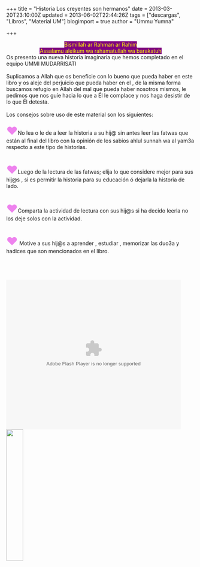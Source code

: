 +++
title = "Historia Los creyentes son hermanos"
date = 2013-03-20T23:10:00Z
updated = 2013-06-02T22:44:26Z
tags = ["descargas", "Libros", "Material UM"]
blogimport = true 
author = "Ummu Yumna"

+++

<div dir="ltr" style="text-align: left;" trbidi="on"><div dir="ltr" style="text-align: left;" trbidi="on"><div style="text-align: center;"><span style="background-color: purple;"><span style="color: yellow;">Bismillah ar Rahman ar Rahim </span></span></div><div style="text-align: center;"><span style="background-color: purple;"><span style="color: yellow;">Assalamu aleikum wa rahamatullah wa barakatuh</span></span></div>Os presento una nueva historia imaginaria que hemos completado en el equipo UMMI MUDARRISATI<br /><br />Suplicamos  a Allah que  os beneficie con lo bueno que pueda haber en este libro y  os  aleje del perjuicio que pueda haber en el , de la misma forma  buscamos refugio en Allah del mal que pueda haber nosotros mismos, le  pedimos que nos guíe hacia lo que a Él le complace y nos haga desistir  de lo que Él detesta.<br /><br />Los consejos sobre uso de este material son los siguientes:<br /><br /><span style="font-size: 30px;"><span style="color: violet;">❤</span></span>No   lea o le de a leer la historia a su hij@ sin antes leer las fatwas que  están al final del libro con la opinión de los sabios ahlul sunnah wa  al yam3a respecto a este tipo de historias.<br /><br /><br /><span style="font-size: 30px;"><span style="color: violet;">❤</span></span>Luego  de la lectura  de las fatwas; elija lo que considere mejor para sus  hij@s  , si es permitir la historia para su educación ó dejarla la  historia de lado.<br /><br /><br /><span style="font-size: 30px;"><span style="color: violet;">❤</span></span>Comparta la actividad de lectura con sus hij@s si ha decido leerla no los deje solos con la actividad.<br /><br /><br /><span style="font-size: 30px;"><span style="color: violet;">❤</span></span> Motive a sus hij@s a  aprender , estudiar , memorizar las duo3a y hadices que son mencionados en el libro.<br /><br /><br /><br /><br /></div><embed allowfullscreen="true" allowscriptaccess="always" height="400" src="https://www.box.com/embed/95dketfeaatfvdc.swf" type="application/x-shockwave-flash" width="466" wmode="opaque"></embed>     <a href="http://ummi-mudarrisati.site90.com/miscelaneos/creyenteshermanos.pdf"><img height="30%" src="http://ummi-mudarrisati.site90.com/miscelaneos/miniportada.png" width="30%" /></a></div>
